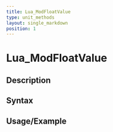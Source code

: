 ```yaml
---
title: Lua_ModFloatValue
type: unit_methods
layout: single_markdown
position: 1
---
```


# Lua_ModFloatValue

## Description

## Syntax

## Usage/Example


